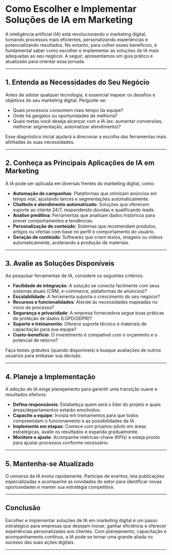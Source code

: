 
# Como Escolher e Implementar Soluções de IA em Marketing

A inteligência artificial (IA) está revolucionando o marketing digital, tornando processos mais eficientes, personalizando experiências e potencializando resultados. No entanto, para colher esses benefícios, é fundamental saber como escolher e implementar as soluções de IA mais adequadas ao seu negócio. A seguir, apresentamos um guia prático e atualizado para orientar essa jornada.

---

## 1. Entenda as Necessidades do Seu Negócio

Antes de adotar qualquer tecnologia, é essencial mapear os desafios e objetivos do seu marketing digital. Pergunte-se:

- Quais processos consomem mais tempo da equipe?
- Onde há gargalos ou oportunidades de melhoria?
- Quais metas você deseja alcançar com a IA (ex: aumentar conversões, melhorar segmentação, automatizar atendimento)?

Esse diagnóstico inicial ajudará a direcionar a escolha das ferramentas mais alinhadas às suas necessidades.

---

## 2. Conheça as Principais Aplicações de IA em Marketing

A IA pode ser aplicada em diversas frentes do marketing digital, como:

- **Automação de campanhas**: Plataformas que otimizam anúncios em tempo real, ajustando lances e segmentações automaticamente.
- **Chatbots e atendimento automatizado**: Soluções que oferecem suporte ao cliente 24/7, respondendo dúvidas e qualificando leads.
- **Análise preditiva**: Ferramentas que analisam dados históricos para prever comportamentos e tendências.
- **Personalização de conteúdo**: Sistemas que recomendam produtos, artigos ou ofertas com base no perfil e comportamento do usuário.
- **Geração de conteúdo**: Softwares que criam textos, imagens ou vídeos automaticamente, acelerando a produção de materiais.

---

## 3. Avalie as Soluções Disponíveis

Ao pesquisar ferramentas de IA, considere os seguintes critérios:

- **Facilidade de integração**: A solução se conecta facilmente com seus sistemas atuais (CRM, e-commerce, plataformas de anúncios)?
- **Escalabilidade**: A ferramenta suporta o crescimento do seu negócio?
- **Recursos e funcionalidades**: Atende às necessidades mapeadas no início do processo?
- **Segurança e privacidade**: A empresa fornecedora segue boas práticas de proteção de dados (LGPD/GDPR)?
- **Suporte e treinamento**: Oferece suporte técnico e materiais de capacitação para sua equipe?
- **Custo-benefício**: O investimento é compatível com o orçamento e o potencial de retorno?

Faça testes gratuitos (quando disponíveis) e busque avaliações de outros usuários para embasar sua decisão.

---

## 4. Planeje a Implementação

A adoção de IA exige planejamento para garantir uma transição suave e resultados efetivos:

- **Defina responsáveis**: Estabeleça quem será o líder do projeto e quais áreas/departamentos estarão envolvidos.
- **Capacite a equipe**: Invista em treinamentos para que todos compreendam o funcionamento e as possibilidades da IA.
- **Implemente em etapas**: Comece com projetos-piloto em áreas estratégicas, avalie os resultados e expanda gradualmente.
- **Monitore e ajuste**: Acompanhe métricas-chave (KPIs) e esteja pronto para ajustar processos conforme necessário.

---

## 5. Mantenha-se Atualizado

O universo da IA evolui rapidamente. Participe de eventos, leia publicações especializadas e acompanhe as novidades do setor para identificar novas oportunidades e manter sua estratégia competitiva.

---

## Conclusão

Escolher e implementar soluções de IA em marketing digital é um passo estratégico para empresas que desejam inovar, ganhar eficiência e oferecer experiências personalizadas aos clientes. Com planejamento, capacitação e acompanhamento contínuo, a IA pode se tornar uma grande aliada no sucesso das suas ações digitais.

---
```